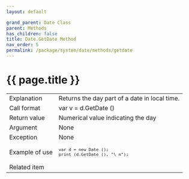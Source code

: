 ```yaml
---
layout: default

grand_parent: Date Class
parent: Methods
has_children: false
title: Date.GetDate Method
nav_order: 5
permalink: /package/system/date/methods/getdate
---
```

# {{ page.title }}


<table>
  <tr>
    <td>Explanation</td>
    <td colspan="2">Returns the day part of a date in local time.</td>
  </tr>
  <tr>
    <td>Call format</td>
    <td colspan="2">var v = d.GetDate ()</td>
  </tr>
  <tr>
    <td>Return value</td>
    <td colspan="2">Numerical value indicating the day</td>
  </tr>  
  <tr>
    <td>Argument</td>
    <td colspan="2">None</td>
  </tr>
  <tr>
    <td>Exception</td>
    <td colspan="2">None</td>
  </tr>
  <tr>
    <td>Example of use</td>
    <td colspan="2"><code><pre>var d = new Date ();
print (d.GetDate (), "\ n");</pre></code></td>
  </tr>
  <tr>
    <td>Related item</td>
    <td colspan="2"></td>
  </tr>
</table>



